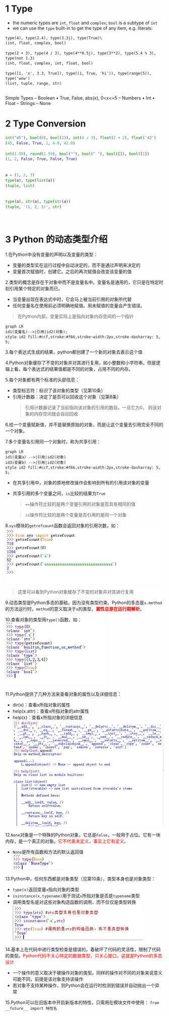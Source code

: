 
# 1 Type 

  
* the numeric types are `int`, `float` and `complex`; `bool` is a subtype of `int`  
* we can use the `type` built-in to get the type of any item, e.g. literals:

```
type(4), type(2.4), type(3.3j), type(True)\
(int, float, complex, bool)

type(2 + 3), type(4 / 3), type(4**0.5j), type(3**2), type(5.4 % 3), type(not 1.3)
(int, float, complex, int, float, bool)

type([1, 'x', 3.3, True]), type((1, True, 'hi')), type(range(5)), type('wow')
(list, tuple, range, str)


```

Simple Types
– Boolean
• True, False, abs(x), 0<x<=5
– Numbers
• Int
• Float
– Strings
– None

# 2 Type Conversion 

```python
int("45"), bool(0), bool(23), int(4 / 3), float(2 + 2), float('42')
(45, False, True, 1, 4.0, 42.0)

int(1.99), round(1.59), bool(""), bool(" "), bool([]), bool([1])
(1, 2, False, True, False, True)


a = (1, 2, 3)
type(a), type(list(a))
(tuple, list)


type(a), str(a), type(str(a))
(tuple, '(1, 2, 3)', str)




```

# 3 Python 的动态类型介绍

1.在Python中没有变量的声明以及变量的类型：

* 变量的类型实在运行过程中自动决定的，而不是通过声明来决定的
* 变量首次赋值时，创建它。之后的再次赋值会改变该变量的值

2.类型的概念是存在于对象中而不是变量名中。变量名是通用的，它只是在特定时刻引用某个特定的对象而已。

* 当变量出现在表达式中时，它会马上被当前引用的对象所代替
* 任何变量名在使用前必须明确地赋值。用未赋值的变量会产生错误。

> 在Python内部，变量实际上是指向对象内存空间的一个指针

~~~mermaid
graph LR
id1(变量名)-->|引用|id2(对象);
style id2 fill:#ccf,stroke:#f66,stroke-width:2px,stroke-dasharray: 5, 5;
~~~
3.每个表达式生成的结果，python都创建了一个新的对象去表示这个值

4.Python对象缓存了不变的对象并对其进行复用，如小整数和小字符串。但是逻辑上看，每个表达式的结果值都是不同的对象，占用不同的内存。

5.每个对象都有两个标准的头部信息：

* 类型标志符：标识了该对象的类型（见第10条）
* 引用计数器：决定了是否可以回收这个对象（见第8条）
	>引用计数器记录了当前指向该对象的引用的数目。一旦它为0，
	则该对象的内存空间就会自动回收

6.给一个变量赋新值，并不是替换原始的对象，而是让这个变量去引用完全不同的一个对象。

7.多个变量名引用同一个对象时，称为共享引用：

~~~mermaid
graph LR
id1(变量a) -->|引用|id2(对象)
id3(变量b) -->|引用|id2(对象)
style id2 fill:#ccf,stroke:#f66,stroke-width:2px,stroke-dasharray: 5, 5;
~~~

* 在共享引用中，对象的原地修改操作会影响到所有的引用该对象的变量
* 共享引用的多个变量之间，`is`比较的结果为`True`
	>`==`操作符比较的是两个变量引用的对象是否具有相同的值

	>`is`操作符比较的是两个变量是否引用的是同一个对象

8.`sys`模块的`getrefcount`函数会返回对象的引用次数，如：  
![getrefcount()运行结果](../imgs/python_1_1.JPG )

> 这里可以看到Python对象缓存了不变的对象并对其进行复用




9.动态类型是Python多态的基础，因为没有类型约束。Python的多态是`x.method`的方法运行时，`method`的意义取决于`x`的类型，**<font color='red'>属性总是在运行期解析</font>**。

10.查看对象的类型用`type()`函数，如：  
![type()运行结果](../imgs/python_1_2.JPG )

11.Python提供了几种方法来查看对象的属性以及详细信息：

* dir(x)：查看x所指对象的属性
* help(x.attr)：查看x所指对象的attr属性
* help(x)：查看x所指对象的详细信息  
![dir、help运行结果](../imgs/python_1_3.JPG )

12.`None`对象是一个特殊的Python对象，它总是`False`，一般用于占位。它有一块内存，是一个真正的对象。<font color='red'>它不代表未定义，事实上它有定义。</font>
 
* `None`是所有函数和方法的默认返回值  
![type(None)](../imgs/python_1_4.JPG )

13.Python中，任何东西都是对象类型（见第10条），类型本身也是对象类型：

* `type(x)`返回变量`x`指向对象的类型
* `isinstance(x,typename)`用于测试`x`所指对象是否是`typename`类型
* 调用类型名是对这些对象构造函数的调用，而不仅仅是类型转换  
  ![任何东西都是对象类型](../imgs/python_1_5.JPG )

14.基本上在代码中进行类型检查是错误的，着破坏了代码的灵活性，限制了代码的类型。<font color='red'>Python代码不关心特定的数据类型，只关心接口，这就是Python的多态设计</font>

* 一个操作的意义取决于被操作对象的类型。同样的操作对不同的对象来说意义可能不同，前提是该对象支持该操作
* 若对象不支持某种操作，则Python会在运行时检测到错误并自动抛出一个异常

15.Python可以在旧版本中开启新版本的特性，只需用在模块文件中使用：
  `from __future__ import 特性名`




